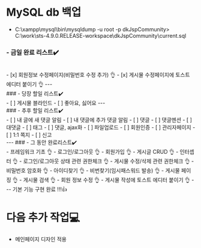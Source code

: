 # MySQL db 백업
- C:\xampp\mysql\bin\mysqldump -u root -p dkJspCommunity> C:\work\sts-4.9.0.RELEASE-workspace\dkJspCommunity\current.sql

### - 금일 완료 리스트✔️
<br>
- [x] 회원정보 수정페이지(비밀번호 수정 추가) 👌
- [x] 게시물 수정페이지에 토스트 에디터 붙이기  👌
---
<br>
### - 당장 할일 리스트✔️	
<br>
- [ ] 게시물 블라인드
- [ ] 좋아요, 싫어요
---
<br>
### - 추후 할일 리스트✔️
<br>
- [ ] 내 글에 새 댓글 알림
- [ ] 내 댓글에 추가 댓글 알림
- [ ] 댓글
- [ ] 댓글멘션
- [ ] 대댓글
- [ ] 태그
- [ ] 댓글, ajax화
- [ ] 파일업로드
- [ ] 회원인증
- [ ] 관리자페이지
- [ ] 1:1 쪽지
- [ ] 신고

<br>
---
### - 그 동안 완료리스트✔️
<br>
- 프레임워크 기초   👌
- 로그인/로그아웃   👌
- 회원가입   👌
- 게시글 CRUD   👌
- 인터셉터   👌
- 로그인/로그아웃 상태 관련 권한체크   👌
- 게시물 수정/삭제 관련 권한체크   👌
- 비밀번호 암호화   👌
- 아이디찾기   👌
- 비번찾기(임시패스워드 발송)   👌
- 게시물 페이징   👌
- 게시물 검색   👌
- 회원 정보 수정   👌
- 게시물 작성에 토스트 에디터 붙이기   👌
---
기본 기능 구현 완료 !!!👍



다음 추가 작업💻
===
- 메인페이지 디자인 적용